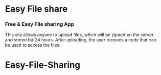 # Easy File share
###  Free & Easy File sharing App

This site allows anyone to upload files, which will be zipped on the server and stored for 24 hours. After uploading, the user receives a code that can be used to access the files.
# Easy-File-Sharing
